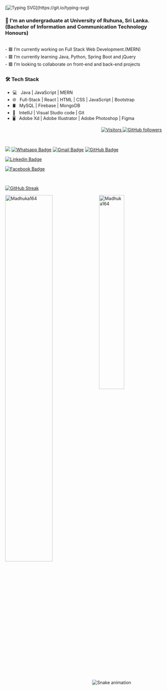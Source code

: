 [![Typing SVG](https://readme-typing-svg.demolab.com?font=Fira+Code&pause=1000&width=435&lines=Hello..+I'm+Madhuka+Priyashan..)](https://git.io/typing-svg)
<h3 align="left">🫵 I'm an undergraduate at University of Ruhuna, Sri Lanka.
(Bachelor of Information and Communication Technology Honours)</h3><br>
- 🟥 I’m currently working on Full Stack Web Development.(MERN)<br>
- 🟥 I’m currently learning Java, Python, Spring Boot and jQuery<br>
- 🟥 I’m looking to collaborate on front-end and back-end projects<br>

<h3>🛠 Tech Stack</h3>

- 💻 &nbsp; Java | JavaScript | MERN 
- 🌐 &nbsp; Full-Stack | React | HTML | CSS | JavaScript | Bootstrap 
- 🛢 &nbsp; MySQL | Firebase | MongoDB
- 🔧 &nbsp; IntelliJ | Visual Studio code | Git
- 🖥 &nbsp; Adobe Xd | Adobe Illustrator | Adobe Photoshop | Figma




<p align="right">
  <a href="https://github.com/Madhuka164">
    <img src="https://komarev.com/ghpvc/?username=Madhuka164&style=flat-square&color=040404" alt="Visitors" />
  </a>
  <a href="https://github.com/Madhuka164?tab=followers">
    <img alt="GitHub followers" src="https://img.shields.io/github/followers/Madhuka164?style=flat-square&color=040404&labelColor=565656&logo=github" alt="Followers" />
  </a>
</p>


<br>

[![](https://img.shields.io/website?color=040404&style=flat-square&labelColor=18d26e&up_message=MS&url=https://github.com/Madhuka164)](https://github.com/Madhuka164)
[![Whatsapp Badge](https://img.shields.io/badge/WhatsApp-075e54?style=flat-square&logo=whatsapp&logoColor=white&link=https://wa.me/+94712892125)](https://wa.me/+94712892125)
[![Gmail Badge](https://img.shields.io/badge/Gmail-db4437?style=flat-square&logo=Gmail&logoColor=white&link=mailto:madhuka164@gmail.com)](mailto:madhuka164@gmail.com)
[![GitHub Badge](https://img.shields.io/badge/GitHub-100000?style=flat-square&logo=github&logoColor=white&link=https://github.com/Madhuka164)](https://github.com/Madhuka164)

[![Linkedin Badge](https://img.shields.io/badge/LinkedIn-0a66c2?style=flat-square&labelColor=0a66c2&logo=Linkedin&logoColor=white&link=https://www.linkedin.com/in/madhuka-priyashan-2210651b7)](https://www.linkedin.com/in/madhuka-priyashan-2210651b7)

[![Facebook Badge](https://img.shields.io/badge/Facebook-1877f2?style=flat-square&logoColor=white&logo=facebook&link=https://www.facebook.com/madhuka.samarasekara)](https://www.facebook.com/madhuka.samarasekara)


<br>


[![GitHub Streak](https://streak-stats.demolab.com?user=Madhuka164&theme=gruvbox_duo)](https://git.io/streak-stats)


<a href="#Madhuka164-title">
  <img width="55%" src="https://github-readme-stats.vercel.app/api?username=Madhuka164&show_icons=true&title_color=18d26e&icon_color=18d26e&text_color=ffffff&bg_color=040404&border_color=18d26e" alt="Madhuka164" align="left" />
</a>

<a href="#Madhuka164-title">
  <img width="40%" src="https://github-readme-stats.vercel.app/api/top-langs/?username=Madhuka164&title_color=18d26e&text_color=ffffff&bg_color=040404&langs_count=8&layout=compact&border_color=18d26e" alt="Madhuka164" align="right" />
</a>

![Snake animation](https://github.com/thepiyushmalhotra/thepiyushmalhotra/blob/output/github-contribution-grid-snake.svg)

